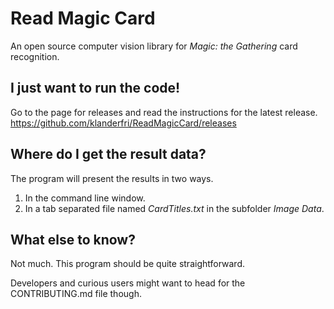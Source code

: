 # Read Magic Card
An open source computer vision library for *Magic: the Gathering* card recognition.

## I just want to run the code!
Go to the page for releases and read the instructions for the latest release.
https://github.com/klanderfri/ReadMagicCard/releases

## Where do I get the result data?
The program will present the results in two ways.
 1. In the command line window.
 2. In a tab separated file named *CardTitles.txt* in the subfolder *Image Data*.

## What else to know?
Not much. This program should be quite straightforward.

Developers and curious users might want to head for the CONTRIBUTING.md file though.
